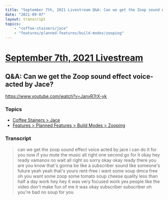 ```yaml
---
title: "September 7th, 2021 Livestream Q&A: Can we get the Zoop sound effect voice-acted by Jace?"
date: "2021-09-07"
layout: transcript
topics:
    - "coffee-stainers/jace"
    - "features/planned-features/build-modes/zooping"
---
```

# [September 7th, 2021 Livestream](../2021-09-07.md)
## Q&A: Can we get the Zoop sound effect voice-acted by Jace?
https://www.youtube.com/watch?v=JanvR7rX-yk

### Topics
* [Coffee Stainers > Jace](../topics/coffee-stainers/jace.md)
* [Features > Planned Features > Build Modes > Zooping](../topics/features/planned-features/build-modes/zooping.md)

### Transcript

> can we get the zoop sound effect voice acted by jace i can do it for you now if you mute the music all right one second go for it okay hey ready vamanos no wait all right so sorry okay okay ready there you are you know that's gonna be like a subscriber sound like someone's future yeah yeah that's yours rent-free i want some soup dmca free oh you want some zoop some tomato soup cheese quality less than half a day work hey hey it was very focused work yes people like the video don't make fun of me it was okay subscriber subscriber oh you're bad no soup for you
